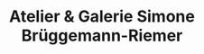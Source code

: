 ---
title: "Atelier & Galerie Simone Brüggemann-Riemer"
url: /luebbenau-spreewald/atelier-und-galerie-simone-brueggemann-riemer/
shop: Kunst
---
